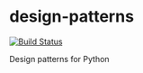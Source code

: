 # design-patterns

[![Build Status](https://travis-ci.org/victorlin/pyramid-handy.svg?branch=master)](https://travis-ci.org/victorlin/pyramid-handy)

Design patterns for Python
